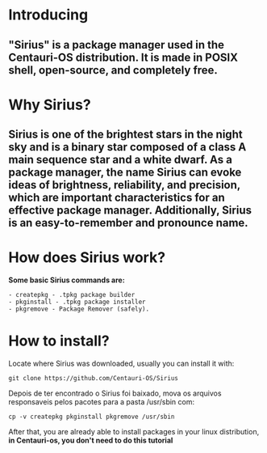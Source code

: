 # **Introducing**
## "Sirius" is a package manager used in the Centauri-OS distribution. It is made in POSIX shell, open-source, and completely free.
# **Why Sirius?**
## Sirius is one of the brightest stars in the night sky and is a binary star composed of a class A main sequence star and a white dwarf. As a package manager, the name Sirius can evoke ideas of brightness, reliability, and precision, which are important characteristics for an effective package manager. Additionally, Sirius is an easy-to-remember and pronounce name.
# **How does Sirius work?**
**Some basic Sirius commands are:**
```
- createpkg - .tpkg package builder
- pkginstall - .tpkg package installer
- pkgremove - Package Remover (safely).
```
# How to install?
Locate where Sirius was downloaded, usually you can install it with:
```
git clone https://github.com/Centauri-OS/Sirius
```
Depois de ter encontrado o Sirius foi baixado, mova os arquivos responsaveis pelos pacotes para a pasta /usr/sbin com:
```
cp -v createpkg pkginstall pkgremove /usr/sbin
```
After that, you are already able to install packages in your linux distribution, **in Centauri-os, you don't need to do this tutorial**
